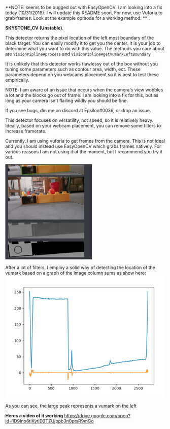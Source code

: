 
**NOTE: seems to be bugged out with EasyOpenCV. I am looking into a fix today (10/31/2019). I will update this README soon,
For now, use Vuforia to grab frames. Look at the example opmode for a working method. **  .

**SKYSTONE_CV (Unstable)**. 

This detector returns the pixel location of the left most boundary of the black target. 
You can easily modify it to get you the center. 
It is your job to determine what you want to do with this value.
The methods you care about are 
`VisionPipline#process` and `VisionPipline#getVumarkLeftBoundary`

It is unlikely that this detector works flawlessy out of the box without you tuning some parameters such as contour area, width, ect. These parameters depend on you webcams placement so it is best to test these empirically. 

NOTE:
I am aware of an issue that occurs when the camera's view wobbles a lot and the blocks go out of frame. 
I am looking into a fix for this, but as long as your camera isn't flailing wildly you should be fine. 

If you see bugs, dm me on discord at Epsilon#0036, or drop an issue.

This detector focuses on versatility, not speed, so it is relatively heavy. Ideally, based on your webcam placement, you can remove some filters to increase framerate. 

Currently, I am using vuforia to get frames from the camera. This is not ideal and you should instead use EasyOpenCV which grabs frames natively. For various reasons I am not using it at the moment, but I recommend you try it out. 

![img](pic.png)

After a lot of filters, I employ a solid way of detecting the location of the vumark based on a graph of the image column sums as show here:
![img](graph.png)

As you can see, the large peak represents a vumark on the left

**Heres a video of it working**
https://drive.google.com/open?id=1D9Ino6tlKytlD2TZUjppb3n0ptsR9mGo
